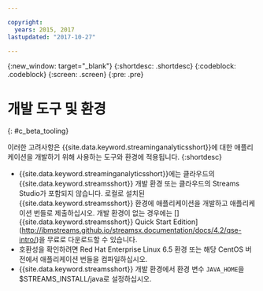 ```yaml
---

copyright:
  years: 2015, 2017
lastupdated: "2017-10-27"

---
```


<!-- Attribute definitions -->
{:new_window: target="_blank"}
{:shortdesc: .shortdesc}
{:codeblock: .codeblock}
{:screen: .screen}
{:pre: .pre}

# 개발 도구 및 환경
{: #c_beta_tooling}


이러한 고려사항은 {{site.data.keyword.streaminganalyticsshort}}에 대한 애플리케이션을 개발하기 위해 사용하는 도구와 환경에 적용됩니다.
{:shortdesc}


* {{site.data.keyword.streaminganalyticsshort}}에는 클라우드의 {{site.data.keyword.streamsshort}} 개발 환경 또는 클라우드의 Streams Studio가 포함되지 않습니다. 로컬로 설치된 {{site.data.keyword.streamsshort}} 환경에 애플리케이션을 개발하고 애플리케이션 번들로 제출하십시오. 개발 환경이 없는 경우에는 []{{site.data.keyword.streamsshort}} Quick Start Edition](http://ibmstreams.github.io/streamsx.documentation/docs/4.2/qse-intro/)을 무료로 다운로드할 수 있습니다. 
* 호환성을 확인하려면 Red Hat Enterprise Linux 6.5 환경 또는 해당 CentOS 버전에서 애플리케이션 번들을 컴파일하십시오.
* {{site.data.keyword.streamsshort}} 개발 환경에서 환경 변수 `JAVA_HOME`을 $STREAMS_INSTALL/java로 설정하십시오.
